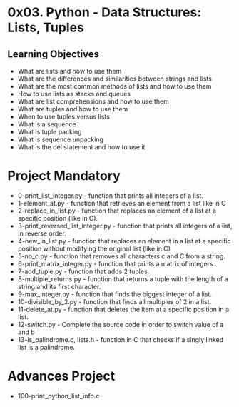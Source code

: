 # 0x03. Python - Data Structures: Lists, Tuples
## Learning Objectives
- What are lists and how to use them
- What are the differences and similarities between strings and lists
- What are the most common methods of lists and how to use them
- How to use lists as stacks and queues
- What are list comprehensions and how to use them
- What are tuples and how to use them
- When to use tuples versus lists
- What is a sequence
- What is tuple packing
- What is sequence unpacking
- What is the del statement and how to use it

# Project Mandatory
- 0-print_list_integer.py - function that prints all integers of a list.
- 1-element_at.py - function that retrieves an element from a list like in C
- 2-replace_in_list.py - function that replaces an element of a list at a specific position (like in C).
- 3-print_reversed_list_integer.py - function that prints all integers of a list, in reverse order.
- 4-new_in_list.py - function that replaces an element in a list at a specific position without modifying the original list (like in C)
- 5-no_c.py - function that removes all characters c and C from a string.
- 6-print_matrix_integer.py - function that prints a matrix of integers.
- 7-add_tuple.py - function that adds 2 tuples.
- 8-multiple_returns.py - function that returns a tuple with the length of a string and its first character.
- 9-max_integer.py - function that finds the biggest integer of a list.
- 10-divisible_by_2.py - function that finds all multiples of 2 in a list.
- 11-delete_at.py -  function that deletes the item at a specific position in a list.
- 12-switch.py - Complete the source code in order to switch value of a and b
- 13-is_palindrome.c, lists.h -  function in C that checks if a singly linked list is a palindrome.

# Advances Project
- 100-print_python_list_info.c

